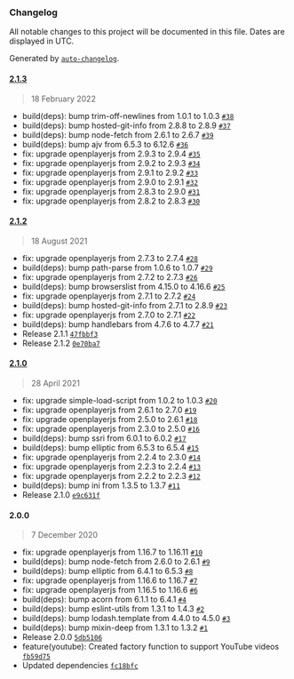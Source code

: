 ### Changelog

All notable changes to this project will be documented in this file. Dates are displayed in UTC.

Generated by [`auto-changelog`](https://github.com/CookPete/auto-changelog).

#### [2.1.3](https://github.com/openplayerjs/openplayerjs-youtube/compare/2.1.2...2.1.3)

> 18 February 2022

- build(deps): bump trim-off-newlines from 1.0.1 to 1.0.3 [`#38`](https://github.com/openplayerjs/openplayerjs-youtube/pull/38)
- build(deps): bump hosted-git-info from 2.8.8 to 2.8.9 [`#37`](https://github.com/openplayerjs/openplayerjs-youtube/pull/37)
- build(deps): bump node-fetch from 2.6.1 to 2.6.7 [`#39`](https://github.com/openplayerjs/openplayerjs-youtube/pull/39)
- build(deps): bump ajv from 6.5.3 to 6.12.6 [`#36`](https://github.com/openplayerjs/openplayerjs-youtube/pull/36)
- fix: upgrade openplayerjs from 2.9.3 to 2.9.4 [`#35`](https://github.com/openplayerjs/openplayerjs-youtube/pull/35)
- fix: upgrade openplayerjs from 2.9.2 to 2.9.3 [`#34`](https://github.com/openplayerjs/openplayerjs-youtube/pull/34)
- fix: upgrade openplayerjs from 2.9.1 to 2.9.2 [`#33`](https://github.com/openplayerjs/openplayerjs-youtube/pull/33)
- fix: upgrade openplayerjs from 2.9.0 to 2.9.1 [`#32`](https://github.com/openplayerjs/openplayerjs-youtube/pull/32)
- fix: upgrade openplayerjs from 2.8.3 to 2.9.0 [`#31`](https://github.com/openplayerjs/openplayerjs-youtube/pull/31)
- fix: upgrade openplayerjs from 2.8.2 to 2.8.3 [`#30`](https://github.com/openplayerjs/openplayerjs-youtube/pull/30)

#### [2.1.2](https://github.com/openplayerjs/openplayerjs-youtube/compare/2.1.0...2.1.2)

> 18 August 2021

- fix: upgrade openplayerjs from 2.7.3 to 2.7.4 [`#28`](https://github.com/openplayerjs/openplayerjs-youtube/pull/28)
- build(deps): bump path-parse from 1.0.6 to 1.0.7 [`#29`](https://github.com/openplayerjs/openplayerjs-youtube/pull/29)
- fix: upgrade openplayerjs from 2.7.2 to 2.7.3 [`#26`](https://github.com/openplayerjs/openplayerjs-youtube/pull/26)
- build(deps): bump browserslist from 4.15.0 to 4.16.6 [`#25`](https://github.com/openplayerjs/openplayerjs-youtube/pull/25)
- fix: upgrade openplayerjs from 2.7.1 to 2.7.2 [`#24`](https://github.com/openplayerjs/openplayerjs-youtube/pull/24)
- build(deps): bump hosted-git-info from 2.7.1 to 2.8.9 [`#23`](https://github.com/openplayerjs/openplayerjs-youtube/pull/23)
- fix: upgrade openplayerjs from 2.7.0 to 2.7.1 [`#22`](https://github.com/openplayerjs/openplayerjs-youtube/pull/22)
- build(deps): bump handlebars from 4.7.6 to 4.7.7 [`#21`](https://github.com/openplayerjs/openplayerjs-youtube/pull/21)
- Release 2.1.1 [`47fbbf3`](https://github.com/openplayerjs/openplayerjs-youtube/commit/47fbbf3260bba680b4b76220d52b8e622edd2d57)
- Release 2.1.2 [`0e70ba7`](https://github.com/openplayerjs/openplayerjs-youtube/commit/0e70ba79ccb17fded750c0951c1d930e70ccdcb3)

#### [2.1.0](https://github.com/openplayerjs/openplayerjs-youtube/compare/2.0.0...2.1.0)

> 28 April 2021

- fix: upgrade simple-load-script from 1.0.2 to 1.0.3 [`#20`](https://github.com/openplayerjs/openplayerjs-youtube/pull/20)
- fix: upgrade openplayerjs from 2.6.1 to 2.7.0 [`#19`](https://github.com/openplayerjs/openplayerjs-youtube/pull/19)
- fix: upgrade openplayerjs from 2.5.0 to 2.6.1 [`#18`](https://github.com/openplayerjs/openplayerjs-youtube/pull/18)
- fix: upgrade openplayerjs from 2.3.0 to 2.5.0 [`#16`](https://github.com/openplayerjs/openplayerjs-youtube/pull/16)
- build(deps): bump ssri from 6.0.1 to 6.0.2 [`#17`](https://github.com/openplayerjs/openplayerjs-youtube/pull/17)
- build(deps): bump elliptic from 6.5.3 to 6.5.4 [`#15`](https://github.com/openplayerjs/openplayerjs-youtube/pull/15)
- fix: upgrade openplayerjs from 2.2.4 to 2.3.0 [`#14`](https://github.com/openplayerjs/openplayerjs-youtube/pull/14)
- fix: upgrade openplayerjs from 2.2.3 to 2.2.4 [`#13`](https://github.com/openplayerjs/openplayerjs-youtube/pull/13)
- fix: upgrade openplayerjs from 2.2.2 to 2.2.3 [`#12`](https://github.com/openplayerjs/openplayerjs-youtube/pull/12)
- build(deps): bump ini from 1.3.5 to 1.3.7 [`#11`](https://github.com/openplayerjs/openplayerjs-youtube/pull/11)
- Release 2.1.0 [`e9c631f`](https://github.com/openplayerjs/openplayerjs-youtube/commit/e9c631f8f9fa0208f61e674a2ee172a60779f6da)

#### 2.0.0

> 7 December 2020

- fix: upgrade openplayerjs from 1.16.7 to 1.16.11 [`#10`](https://github.com/openplayerjs/openplayerjs-youtube/pull/10)
- build(deps): bump node-fetch from 2.6.0 to 2.6.1 [`#9`](https://github.com/openplayerjs/openplayerjs-youtube/pull/9)
- build(deps): bump elliptic from 6.4.1 to 6.5.3 [`#8`](https://github.com/openplayerjs/openplayerjs-youtube/pull/8)
- fix: upgrade openplayerjs from 1.16.6 to 1.16.7 [`#7`](https://github.com/openplayerjs/openplayerjs-youtube/pull/7)
- fix: upgrade openplayerjs from 1.16.5 to 1.16.6 [`#6`](https://github.com/openplayerjs/openplayerjs-youtube/pull/6)
- build(deps): bump acorn from 6.1.1 to 6.4.1 [`#4`](https://github.com/openplayerjs/openplayerjs-youtube/pull/4)
- build(deps): bump eslint-utils from 1.3.1 to 1.4.3 [`#2`](https://github.com/openplayerjs/openplayerjs-youtube/pull/2)
- build(deps): bump lodash.template from 4.4.0 to 4.5.0 [`#3`](https://github.com/openplayerjs/openplayerjs-youtube/pull/3)
- build(deps): bump mixin-deep from 1.3.1 to 1.3.2 [`#1`](https://github.com/openplayerjs/openplayerjs-youtube/pull/1)
- Release 2.0.0 [`5db5106`](https://github.com/openplayerjs/openplayerjs-youtube/commit/5db5106a3c81977db5951e82a996981b8a623bd0)
- feature(youtube): Created factory function to support YouTube videos [`fb59d75`](https://github.com/openplayerjs/openplayerjs-youtube/commit/fb59d75c3b79e01d2d126087a789e252f5a4386e)
- Updated dependencies [`fc18bfc`](https://github.com/openplayerjs/openplayerjs-youtube/commit/fc18bfc2d9779cbffad0a8f20d3b7df5cacf1705)
